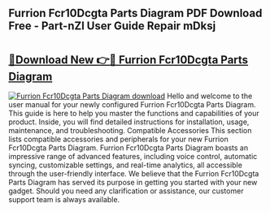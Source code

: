 ## Furrion Fcr10Dcgta Parts Diagram PDF Download Free - Part-nZl User Guide Repair mDksj

# <h2><a href="http://dfl1bs.blite.top/?on=Furrion+Fcr10Dcgta+Parts+Diagram">🔗Download New 👉🔴 Furrion Fcr10Dcgta Parts Diagram</a></h2>

[![Furrion Fcr10Dcgta Parts Diagram download](https://i.imgur.com/lujVjoI.png)](http://dfl1bs.blite.top/?on=Furrion+Fcr10Dcgta+Parts+Diagram)
Hello and welcome to the user manual for your newly configured Furrion Fcr10Dcgta Parts Diagram. This guide is here to help you master the functions and capabilities of your product. Inside, you will find detailed instructions for installation, usage, maintenance, and troubleshooting. Compatible Accessories This section lists compatible accessories and peripherals for your new Furrion Fcr10Dcgta Parts Diagram. Furrion Fcr10Dcgta Parts Diagram boasts an impressive range of advanced features, including voice control, automatic syncing, customizable settings, and real-time analytics, all accessible through the user-friendly interface. We believe that the Furrion Fcr10Dcgta Parts Diagram has served its purpose in getting you started with your new gadget. Should you need any clarification or assistance, our customer support team is always available.
